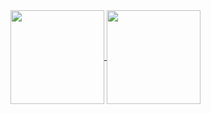 
<a href="https://github.com/Luisqueirod30/github-readme-stats">
  <img height=150 align="center" src="https://github-readme-stats.vercel.app/api?username=Luisqueirod30&show_icons=true&theme=radical" />
</a>
<a href="https://github.com/Luisqueirod30/convoychat">
  <img height=150 align="center" src="https://github-readme-stats.vercel.app/api/top-langs?username=Luisqueirod30&layout=compact&langs_count=8&card_width=320&show_icons=true&theme=radical" />
</a>
